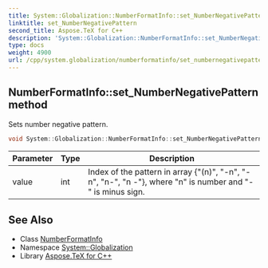 ```yaml
---
title: System::Globalization::NumberFormatInfo::set_NumberNegativePattern method
linktitle: set_NumberNegativePattern
second_title: Aspose.TeX for C++
description: 'System::Globalization::NumberFormatInfo::set_NumberNegativePattern method. Sets number negative pattern in C++.'
type: docs
weight: 4900
url: /cpp/system.globalization/numberformatinfo/set_numbernegativepattern/
---
```

## NumberFormatInfo::set_NumberNegativePattern method


Sets number negative pattern.

```cpp
void System::Globalization::NumberFormatInfo::set_NumberNegativePattern(int value)
```


| Parameter | Type | Description |
| --- | --- | --- |
| value | int | Index of the pattern in array {"(n)", "-n", "- n", "n-", "n -"}, where "n" is number and "-" is minus sign. |

## See Also

* Class [NumberFormatInfo](../)
* Namespace [System::Globalization](../../)
* Library [Aspose.TeX for C++](../../../)

